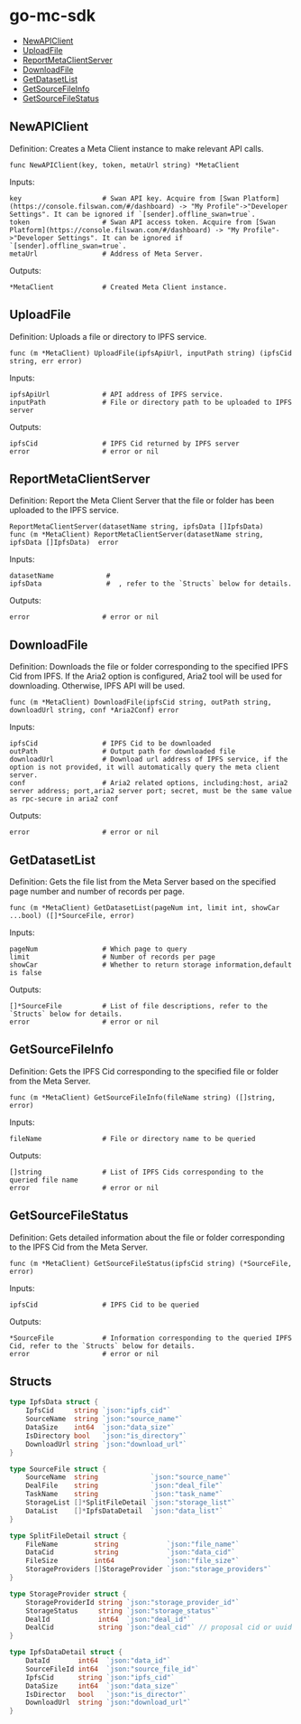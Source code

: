 # go-mc-sdk

* [NewAPIClient](#NewAPIClient)
* [UploadFile](#UploadFile)
* [ReportMetaClientServer](#ReportMetaClientServer)
* [DownloadFile](#DownloadFile)
* [GetDatasetList](#GetDatasetList)
* [GetSourceFileInfo](#GetSourceFileInfo)
* [GetSourceFileStatus](#GetSourceFileStatus)

## NewAPIClient

Definition:
Creates a Meta Client instance to make relevant API calls.

```shell
func NewAPIClient(key, token, metaUrl string) *MetaClient
```

Inputs:

```shell
key                    # Swan API key. Acquire from [Swan Platform](https://console.filswan.com/#/dashboard) -> "My Profile"->"Developer Settings". It can be ignored if `[sender].offline_swan=true`.
token                  # Swan API access token. Acquire from [Swan Platform](https://console.filswan.com/#/dashboard) -> "My Profile"->"Developer Settings". It can be ignored if `[sender].offline_swan=true`.
metaUrl                # Address of Meta Server.
```


Outputs:

```shell
*MetaClient            # Created Meta Client instance.
```

## UploadFile

Definition:
Uploads a file or directory to IPFS service.

```shell
func (m *MetaClient) UploadFile(ipfsApiUrl, inputPath string) (ipfsCid string, err error) 
```

Inputs:

```shell
ipfsApiUrl             # API address of IPFS service.
inputPath              # File or directory path to be uploaded to IPFS server
```

Outputs:

```shell
ipfsCid                # IPFS Cid returned by IPFS server
error                  # error or nil
```

## ReportMetaClientServer

Definition:
Report the Meta Client Server that the file or folder has been uploaded to the IPFS service.

```shell
ReportMetaClientServer(datasetName string, ipfsData []IpfsData) 
func (m *MetaClient) ReportMetaClientServer(datasetName string, ipfsData []IpfsData)  error 
```

Inputs:

```shell
datasetName             # 
ipfsData                #  , refer to the `Structs` below for details.
```

Outputs:

```shell
error                  # error or nil
```


## DownloadFile

Definition:
Downloads the file or folder corresponding to the specified IPFS Cid from IPFS. If the Aria2 option is configured, Aria2 tool will be used for downloading. Otherwise, IPFS API will be used.

```shell
func (m *MetaClient) DownloadFile(ipfsCid string, outPath string, downloadUrl string, conf *Aria2Conf) error
```

Inputs:

```shell
ipfsCid                # IPFS Cid to be downloaded
outPath                # Output path for downloaded file
downloadUrl            # Download url address of IPFS service, if the option is not provided, it will automatically query the meta client server.
conf                   # Aria2 related options, including:host, aria2 server address; port,aria2 server port; secret, must be the same value as rpc-secure in aria2 conf
```

Outputs:

```shell
error                  # error or nil
```


## GetDatasetList

Definition:
Gets the file list from the Meta Server based on the specified page number and number of records per page.

```shell
func (m *MetaClient) GetDatasetList(pageNum int, limit int, showCar ...bool) ([]*SourceFile, error)
```

Inputs:

```shell
pageNum                # Which page to query
limit                  # Number of records per page
showCar                # Whether to return storage information,default is false
```

Outputs:

```shell
[]*SourceFile          # List of file descriptions, refer to the `Structs` below for details.
error                  # error or nil
```


## GetSourceFileInfo

Definition:
Gets the IPFS Cid corresponding to the specified file or folder from the Meta Server.

```shell
func (m *MetaClient) GetSourceFileInfo(fileName string) ([]string, error) 
```

Inputs:

```shell
fileName               # File or directory name to be queried
```

Outputs:

```shell
[]string               # List of IPFS Cids corresponding to the queried file name
error                  # error or nil
```


## GetSourceFileStatus

Definition:
Gets detailed information about the file or folder corresponding to the IPFS Cid from the Meta Server.

```shell
func (m *MetaClient) GetSourceFileStatus(ipfsCid string) (*SourceFile, error)
```

Inputs:

```shell
ipfsCid                # IPFS Cid to be queried
```

Outputs:

```shell
*SourceFile            # Information corresponding to the queried IPFS Cid, refer to the `Structs` below for details.
error                  # error or nil
```


## Structs

```go
type IpfsData struct {
    IpfsCid     string `json:"ipfs_cid"`
    SourceName  string `json:"source_name"`
    DataSize    int64  `json:"data_size"`
    IsDirectory bool   `json:"is_directory"`
    DownloadUrl string `json:"download_url"`
}

type SourceFile struct {
	SourceName  string             `json:"source_name"`
	DealFile    string             `json:"deal_file"`
	TaskName    string             `json:"task_name"`
	StorageList []*SplitFileDetail `json:"storage_list"`
	DataList    []*IpfsDataDetail  `json:"data_list"`
}

type SplitFileDetail struct {
    FileName         string            `json:"file_name"`
    DataCid          string            `json:"data_cid"`
    FileSize         int64             `json:"file_size"`
    StorageProviders []StorageProvider `json:"storage_providers"`
}

type StorageProvider struct {
    StorageProviderId string `json:"storage_provider_id"`
    StorageStatus     string `json:"storage_status"`
    DealId            int64  `json:"deal_id"`
    DealCid           string `json:"deal_cid"` // proposal cid or uuid
}

type IpfsDataDetail struct {
    DataId       int64  `json:"data_id"`
    SourceFileId int64  `json:"source_file_id"`
    IpfsCid      string `json:"ipfs_cid"`
    DataSize     int64  `json:"data_size"`
    IsDirector   bool   `json:"is_director"`
    DownloadUrl  string `json:"download_url"`
}
```